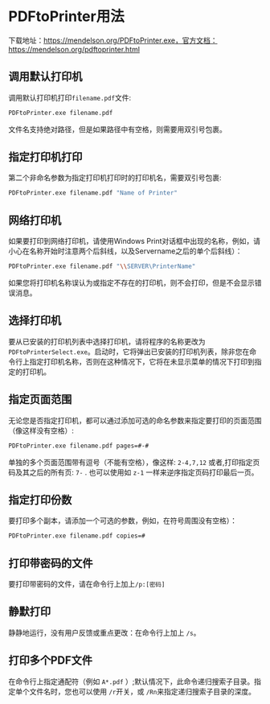 
# PDFtoPrinter用法
下载地址：https://mendelson.org/PDFtoPrinter.exe，官方文档：https://mendelson.org/pdftoprinter.html
## 调用默认打印机
调用默认打印机打印`filename.pdf`文件:
```bash
PDFtoPrinter.exe filename.pdf
```
文件名支持绝对路径，但是如果路径中有空格，则需要用双引号包裹。
## 指定打印机打印
第二个非命名参数为指定打印机打印时的打印机名，需要双引号包裹:
```bash
PDFtoPrinter.exe filename.pdf "Name of Printer"
```
## 网络打印机
如果要打印到网络打印机，请使用Windows Print对话框中出现的名称，例如，请小心在名称开始时注意两个后斜线，以及Servername之后的单个后斜线）：
```bash
PDFtoPrinter.exe filename.pdf "\\SERVER\PrinterName"
```
如果您将打印机名称误认为或指定不存在的打印机，则不会打印，但是不会显示错误消息。
## 选择打印机
要从已安装的打印机列表中选择打印机，请将程序的名称更改为`PDFtoPrinterSelect.exe`。启动时，它将弹出已安装的打印机列表，除非您在命令行上指定打印机名称，否则在这种情况下，它将在未显示菜单的情况下打印到指定的打印机。

## 指定页面范围
无论您是否指定打印机，都可以通过添加可选的命名参数来指定要打印的页面范围（像这样没有空格）:
```bash
PDFtoPrinter.exe filename.pdf pages=#-#
```
单独的多个页面范围带有逗号（不能有空格），像这样: `2-4,7,12` 或者,打印指定页码及其之后的所有页: `7-` . 也可以使用如 `z-1` 一样来逆序指定页码打印最后一页。

## 指定打印份数 
要打印多个副本，请添加一个可选的参数，例如，在符号周围没有空格）：
```bash
PDFtoPrinter.exe filename.pdf copies=#
```
## 打印带密码的文件
要打印带密码的文件，请在命令行上加上`/p:[密码]`

## 静默打印
静静地运行，没有用户反馈或重点更改：在命令行上加上 `/s`。

## 打印多个PDF文件
在命令行上指定通配符（例如 `A*.pdf` ）;默认情况下，此命令递归搜索子目录。指定单个文件名时，您也可以使用 `/r`开关，或 `/Rn`来指定递归搜索子目录的深度。